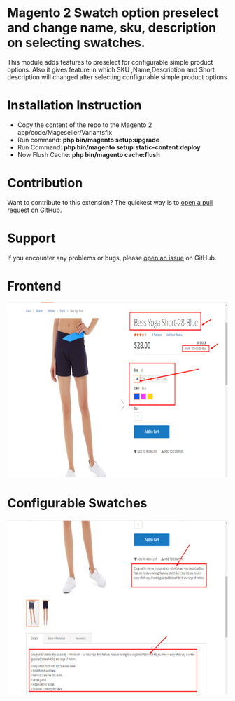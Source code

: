 # Magento 2 Swatch option preselect and change name, sku, description on selecting swatches.

This module adds features to preselect for configurable simple product options.
Also it gives feature in which SKU ,Name,Description and Short description will changed after selecting configurable simple product options

# Installation Instruction

* Copy the content of the repo to the Magento 2 app/code/Mageseller/Variantsfix
* Run command:
  <b>php bin/magento setup:upgrade</b>
* Run Command:
  <b>php bin/magento setup:static-content:deploy</b>
* Now Flush Cache: <b>php bin/magento cache:flush</b>


# Contribution

Want to contribute to this extension? The quickest way is to <a href="https://help.github.com/articles/about-pull-requests/">open a pull request</a> on GitHub.

# Support

If you encounter any problems or bugs, please <a href="https://github.com/mageseller/Variantsfix/issues">open an issue</a> on GitHub.


# Frontend

<img src="https://raw.githubusercontent.com/mageseller/Variantsfix/main/Screenshot//screenshot_1.png" height="400"/>

# Configurable Swatches 
<img src="https://raw.githubusercontent.com/mageseller/Variantsfix/main/Screenshot//screenshot_2.png" height="400"/>

